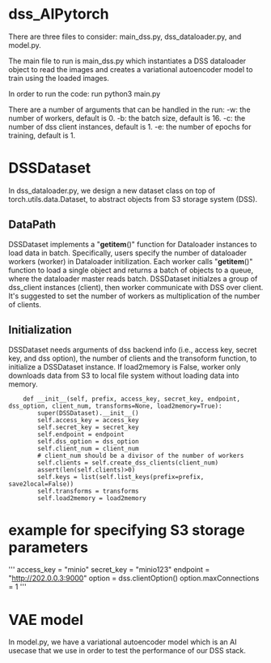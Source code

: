 # dss_AIPytorch 

There are three files to consider: main_dss.py, dss_dataloader.py, and model.py.

The main file to run is main_dss.py which instantiates a DSS dataloader object to read the images and creates a variational autoencoder model to train using the loaded images.

In order to run the code:
    run python3 main.py

There are a number of arguments that can be handled in the run:
-w: the number of workers, default is 0.
-b: the batch size, default is 16.
-c: the number of dss client instances, default is 1.
-e: the number of epochs for training, default is 1.


# DSSDataset
In dss_dataloader.py, we design a new dataset class on top of torch.utils.data.Dataset, to abstract objects from S3 storage system (DSS).

## DataPath
DSSDataset implements a "__getitem__()" function for Dataloader instances to load data in batch. Specifically, users specify the number of dataloader workers (worker) in Dataloader initilization. Each worker calls "__getitem__()" function to load a single object and returns a batch of objects to a queue, where the dataloader master reads batch. DSSDataset initialzes a group of dss_client instances (client), then worker communicate with DSS over client. It's suggested to set the number of workers as multiplication of the number of clients.

## Initialization
DSSDataset needs arguments of dss backend info (i.e., access key, secret key, and dss option), the number of clients and the transoform function, to initialize a DSSDataset instance. If load2memory is False, worker only downloads data from S3 to local file system without loading data into memory.
```
    def __init__(self, prefix, access_key, secret_key, endpoint, dss_option, client_num, transforms=None, load2memory=True):
        super(DSSDataset).__init__()
        self.access_key = access_key
        self.secret_key = secret_key
        self.endpoint = endpoint
        self.dss_option = dss_option
        self.client_num = client_num
        # client_num should be a divisor of the number of workers
        self.clients = self.create_dss_clients(client_num)
        assert(len(self.clients)>0)
        self.keys = list(self.list_keys(prefix=prefix, save2local=False))
        self.transforms = transforms
        self.load2memory = load2memory
```

# example for specifying S3 storage parameters
'''
access_key = "minio"
secret_key = "minio123"
endpoint = "http://202.0.0.3:9000"
option = dss.clientOption()
option.maxConnections = 1
'''

# VAE model

In model.py, we have a variational autoencoder model which is an AI usecase that we use in order to test the performance of our DSS stack.